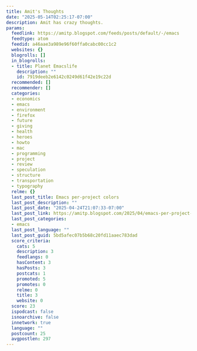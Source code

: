 ```yaml
---
title: Amit's Thoughts
date: "2025-05-14T02:25:17-07:00"
description: Amit has crazy thoughts.
params:
  feedlink: https://amitp.blogspot.com/feeds/posts/default/-/emacs
  feedtype: atom
  feedid: a46aae3a989e96f60ffa0cabc00cc1c2
  websites: {}
  blogrolls: []
  in_blogrolls:
  - title: Planet Emacslife
    description: ""
    id: 7919deeb2e6142c0249d61f42e19c22d
  recommended: []
  recommender: []
  categories:
  - economics
  - emacs
  - environment
  - firefox
  - future
  - giving
  - health
  - heroes
  - howto
  - mac
  - programming
  - project
  - review
  - speculation
  - structure
  - transportation
  - typography
  relme: {}
  last_post_title: Emacs per-project colors
  last_post_description: ""
  last_post_date: "2025-04-24T21:07:33-07:00"
  last_post_link: https://amitp.blogspot.com/2025/04/emacs-per-project-colors.html
  last_post_categories:
  - emacs
  last_post_language: ""
  last_post_guid: 5bd5afec07b5b68c20fd11aaec783dad
  score_criteria:
    cats: 5
    description: 3
    feedlangs: 0
    hasContent: 3
    hasPosts: 3
    postcats: 1
    promoted: 5
    promotes: 0
    relme: 0
    title: 3
    website: 0
  score: 23
  ispodcast: false
  isnoarchive: false
  innetwork: true
  language: ""
  postcount: 25
  avgpostlen: 297
---
```

